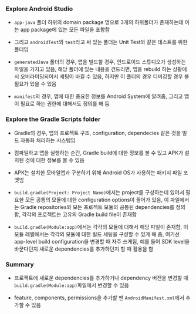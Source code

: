 ### Explore Android Studio
- `app-java` 폴더 하위의 domain package 명으로 3개의 하위폴더가 존재하는데 이는 app package에 있는 모든 파일을 포함함

- 그리고 `androidTest`와 `test`라고 써 있는 폴더는 Unit Test와 같은 테스트를 위한 폴더임

- `generatedJava` 폴더의 경우, 앱을 빌드할 경우, 안드로이드 스튜디오가 생성하는 파일을 가지고 있음, 해당 폴더에 있는 내용을 건드리면, 앱을 rebuild 하는 상황에서 오버라이딩되어서 세팅이 바뀔 수 있음, 하지만 이 폴더의 경우 디버깅할 경우 볼 필요가 있을 수 있음

- `manifest`의 경우, 앱에 대한 중요한 정보를 Android System에 알려줌, 그리고 앱이 필요로 하는 권한에 대해서도 정의를 해 둠

### Explore the Gradle Scripts folder
- Gradle의 경우, 앱의 프로젝트 구조, configuration, dependecies 같은 것을 빌드 자동화 처리하는 시스템임

- 컴파일하고 앱을 실행하는 순간, Gradle build에 대한 정보를 볼 수 있고 APK가 설치된 것에 대한 정보를 볼 수 있음

- APK는 설치한 모바일앱과 구분하기 위해 Android OS가 사용하는 패키지 파일 포맷임

- `build.gradle(Project: Project Name)`에서는 project를 구성하는데 있어서 필요한 모든 공통의 모듈에 대한 configuration options이 들어가 있음, 이 파일에서는 Gradle repositories와 모든 프로젝트 모듈의 공통된 dependencies를 정의함, 각각의 프로젝트는 고유의 Gradle build file이 존재함

- `build.gradle(Module:app)`에서는 각각의 모듈에 대해서 해당 파일이 존재함, 이 모듈 레벨에서는 각각의 모듈에 대한 빌드 세팅을 구성할 수 있게 해 줌, 여기선 app-level build configuration을 변경할 때 자주 쓰게됨, 예를 들어 SDK level을 바꾼다던지 새로운 dependencies를 추가하던지 할 때 활용을 함

### Summary
- 프로젝트에 새로운 dependencies를 추가하거나 dependency 버전을 변경할 때 `build.gradle(Module:app)`파일에서 변경할 수 있음

- feature, components, permissions을 추가할 땐 `AndroidManifest.xml`에서 추가할 수 있음